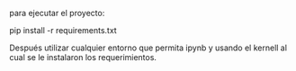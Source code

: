 para ejecutar el proyecto:

pip install -r requirements.txt

Después utilizar cualquier entorno que permita ipynb y usando el kernell al cual se le instalaron los requerimientos.